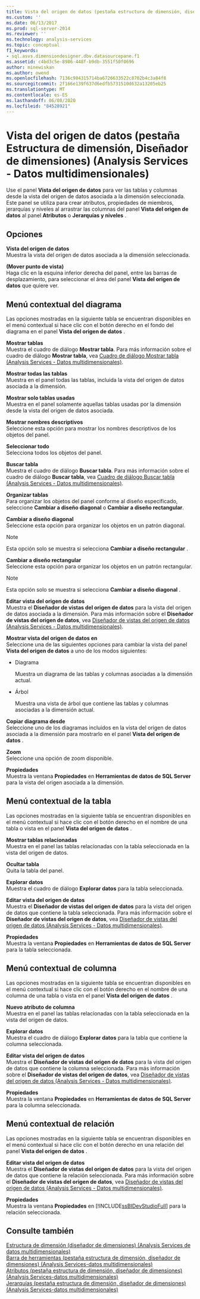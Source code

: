 ```yaml
---
title: Vista del origen de datos (pestaña estructura de dimensión, diseñador de dimensiones) (Analysis Services-datos multidimensionales) | Microsoft Docs
ms.custom: ''
ms.date: 06/13/2017
ms.prod: sql-server-2014
ms.reviewer: ''
ms.technology: analysis-services
ms.topic: conceptual
f1_keywords:
- sql.asvs.dimensiondesigner.dbv.datasourcepane.f1
ms.assetid: c4bd3c5e-8986-448f-b9db-3551f50f0696
author: minewiskan
ms.author: owend
ms.openlocfilehash: 7136c984315714ba6726633522c8702b4c3a84f8
ms.sourcegitcommit: 2f166e139f637d6edfb5731510d632a13205eb25
ms.translationtype: MT
ms.contentlocale: es-ES
ms.lasthandoff: 06/08/2020
ms.locfileid: "84528921"
---
```

# <a name="data-source-view-dimension-structure-tab-dimension-designer-analysis-services---multidimensional-data"></a>Vista del origen de datos (pestaña Estructura de dimensión, Diseñador de dimensiones) (Analysis Services - Datos multidimensionales)
  Use el panel **Vista del origen de datos** para ver las tablas y columnas desde la vista del origen de datos asociada a la dimensión seleccionada. Este panel se utiliza para crear atributos, propiedades de miembros, jerarquías y niveles al arrastrar las columnas del panel **Vista del origen de datos** al panel **Atributos** o **Jerarquías y niveles** .  
  
## <a name="options"></a>Opciones  
 **Vista del origen de datos**  
 Muestra la vista del origen de datos asociada a la dimensión seleccionada.  
  
 **(Mover punto de vista)**  
 Haga clic en la esquina inferior derecha del panel, entre las barras de desplazamiento, para seleccionar el área del panel **Vista del origen de datos** que quiere ver.  
  
## <a name="diagram-context-menu"></a>Menú contextual del diagrama  
 Las opciones mostradas en la siguiente tabla se encuentran disponibles en el menú contextual si hace clic con el botón derecho en el fondo del diagrama en el panel **Vista del origen de datos** .  
  
 **Mostrar tablas**  
 Muestra el cuadro de diálogo **Mostrar tabla**. Para más información sobre el cuadro de diálogo **Mostrar tabla**, vea [Cuadro de diálogo Mostrar tabla &#40;Analysis Services - Datos multidimensionales&#41;](show-table-dialog-box-analysis-services-multidimensional-data.md).  
  
 **Mostrar todas las tablas**  
 Muestra en el panel todas las tablas, incluida la vista del origen de datos asociada a la dimensión.  
  
 **Mostrar solo tablas usadas**  
 Muestra en el panel solamente aquellas tablas usadas por la dimensión desde la vista del origen de datos asociada.  
  
 **Mostrar nombres descriptivos**  
 Seleccione esta opción para mostrar los nombres descriptivos de los objetos del panel.  
  
 **Seleccionar todo**  
 Selecciona todos los objetos del panel.  
  
 **Buscar tabla**  
 Muestra el cuadro de diálogo **Buscar tabla**. Para más información sobre el cuadro de diálogo **Buscar tabla**, vea [Cuadro de diálogo Buscar tabla &#40;Analysis Services - Datos multidimensionales&#41;](find-table-dialog-box-analysis-services-multidimensional-data.md).  
  
 **Organizar tablas**  
 Para organizar los objetos del panel conforme al diseño especificado, seleccione **Cambiar a diseño diagonal** o **Cambiar a diseño rectangular**.  
  
 **Cambiar a diseño diagonal**  
 Seleccione esta opción para organizar los objetos en un patrón diagonal.  
  
> [!NOTE]  
>   Esta opción solo se muestra si selecciona **Cambiar a diseño rectangular** .  
  
 **Cambiar a diseño rectangular**  
 Seleccione esta opción para organizar los objetos en un patrón rectangular.  
  
> [!NOTE]  
>   Esta opción solo se muestra si selecciona **Cambiar a diseño diagonal** .  
  
 **Editar vista del origen de datos**  
 Muestra el **Diseñador de vistas del origen de datos** para la vista del origen de datos asociada a la dimensión. Para más información sobre el **Diseñador de vistas del origen de datos**, vea [Diseñador de vistas del origen de datos &#40;Analysis Services - Datos multidimensionales&#41;](data-source-view-designer-analysis-services-multidimensional-data.md).  
  
 **Mostrar vista del origen de datos en**  
 Seleccione una de las siguientes opciones para cambiar la vista del panel **Vista del origen de datos** a uno de los modos siguientes:  
  
-   Diagrama  
  
     Muestra un diagrama de las tablas y columnas asociadas a la dimensión actual.  
  
-   Árbol  
  
     Muestra una vista de árbol que contiene las tablas y columnas asociadas a la dimensión actual.  
  
 **Copiar diagrama desde**  
 Seleccione uno de los diagramas incluidos en la vista del origen de datos asociada a la dimensión para mostrarlo en el panel **Vista del origen de datos** .  
  
 **Zoom**  
 Seleccione una opción de zoom disponible.  
  
 **Propiedades**  
 Muestra la ventana **Propiedades** en **Herramientas de datos de SQL Server** para la vista del origen asociada a la dimensión.  
  
## <a name="table-context-menu"></a>Menú contextual de la tabla  
 Las opciones mostradas en la siguiente tabla se encuentran disponibles en el menú contextual si hace clic con el botón derecho en el nombre de una tabla o vista en el panel **Vista del origen de datos** .  
  
 **Mostrar tablas relacionadas**  
 Muestra en el panel las tablas relacionadas con la tabla seleccionada en la vista del origen de datos.  
  
 **Ocultar tabla**  
 Quita la tabla del panel.  
  
 **Explorar datos**  
 Muestra el cuadro de diálogo **Explorar datos** para la tabla seleccionada.  
  
 **Editar vista del origen de datos**  
 Muestra el **Diseñador de vistas del origen de datos** para la vista del origen de datos que contiene la tabla seleccionada. Para más información sobre el **Diseñador de vistas del origen de datos**, vea [Diseñador de vistas del origen de datos &#40;Analysis Services - Datos multidimensionales&#41;](data-source-view-designer-analysis-services-multidimensional-data.md).  
  
 **Propiedades**  
 Muestra la ventana **Propiedades** en **Herramientas de datos de SQL Server** para la tabla seleccionada.  
  
## <a name="column-context-menu"></a>Menú contextual de columna  
 Las opciones mostradas en la siguiente tabla se encuentran disponibles en el menú contextual si hace clic con el botón derecho en el nombre de una columna de una tabla o vista en el panel **Vista del origen de datos** .  
  
 **Nuevo atributo de columna**  
 Muestra en el panel las tablas relacionadas con la tabla seleccionada en la vista del origen de datos.  
  
 **Explorar datos**  
 Muestra el cuadro de diálogo **Explorar datos** para la tabla que contiene la columna seleccionada.  
  
 **Editar vista del origen de datos**  
 Muestra el **Diseñador de vistas del origen de datos** para la vista del origen de datos que contiene la columna seleccionada. Para más información sobre el **Diseñador de vistas del origen de datos**, vea [Diseñador de vistas del origen de datos &#40;Analysis Services - Datos multidimensionales&#41;](data-source-view-designer-analysis-services-multidimensional-data.md).  
  
 **Propiedades**  
 Muestra la ventana **Propiedades** en **Herramientas de datos de SQL Server** para la columna seleccionada.  
  
## <a name="relationship-context-menu"></a>Menú contextual de relación  
 Las opciones mostradas en la siguiente tabla se encuentran disponibles en el menú contextual si hace clic con el botón derecho en una relación del panel **Vista del origen de datos** .  
  
 **Editar vista del origen de datos**  
 Muestra el **Diseñador de vistas del origen de datos** para la vista del origen de datos que contiene la relación seleccionada. Para más información sobre el **Diseñador de vistas del origen de datos**, vea [Diseñador de vistas del origen de datos &#40;Analysis Services - Datos multidimensionales&#41;](data-source-view-designer-analysis-services-multidimensional-data.md).  
  
 **Propiedades**  
 Muestra la ventana **Propiedades** en [!INCLUDE[ssBIDevStudioFull](../includes/ssbidevstudiofull-md.md)] para la relación seleccionada.  
  
## <a name="see-also"></a>Consulte también  
 [Estructura de dimensión &#40;diseñador de dimensiones&#41; &#40;Analysis Services de datos multidimensionales&#41;](dimension-structure-dimension-designer-analysis-services-multidimensional-data.md)   
 [Barra de herramientas &#40;pestaña estructura de dimensión, diseñador de dimensiones&#41; &#40;Analysis Services-datos multidimensionales&#41;](toolbar-dimension-structure-designer-analysis-services-multidimensional-data.md)   
 [Atributos &#40;pestaña estructura de dimensión, diseñador de dimensiones&#41; &#40;Analysis Services-datos multidimensionales&#41;](attributes-dimension-designer-analysis-services-multidimensional-data.md)   
 [Jerarquías &#40;pestaña estructura de dimensión, diseñador de dimensiones&#41; &#40;Analysis Services-datos multidimensionales&#41;](hierarchies-dimension-designer-analysis-services-multidimensional-data.md)  
  
  
